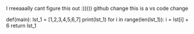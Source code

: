 I rreeaaally cant figure this out :)))))
github change 
this is a vs code change

def(main):
  lst_1 = [1,2,3,4,5,6,7]
  print(lst_1)
  for i in range(len(lst_1)):
    i = lst[i] + 6
return lst_1
